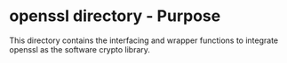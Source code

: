 openssl directory - Purpose
===========================
This directory contains the interfacing and wrapper functions to
integrate openssl as the software crypto library.

